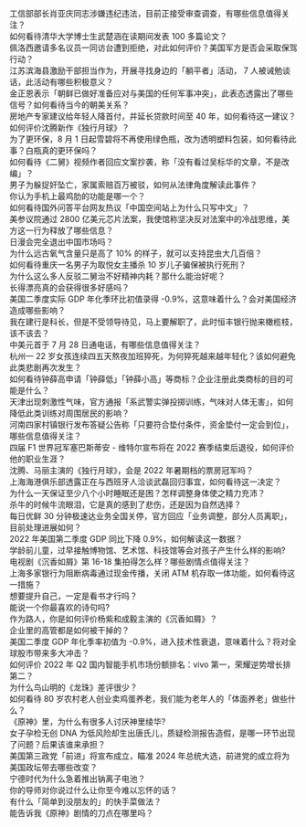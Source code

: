 工信部部长肖亚庆同志涉嫌违纪违法，目前正接受审查调查，有哪些信息值得关注？  
如何看待清华大学博士生武楚涵在读期间发表 100 多篇论文？  
佩洛西邀请多名议员一同访台遭到拒绝，对此如何评价？美国军方是否会采取保驾行动？  
江苏滨海县激励干部担当作为，开展寻找身边的「躺平者」活动， 7 人被诫勉谈话，此活动有哪些积极意义？  
金正恩表示「朝鲜已做好准备应对与美国的任何军事冲突」，此表态透露出了哪些信号？如何看待当今的朝美关系？  
房地产专家建议给年轻人降首付，并延长贷款时间至 40 年，如何看待这一建议？  
如何评价沈腾新作《独行月球》？  
为了更环保，8 月 1 日起雪碧将不再使用绿色瓶，改为透明塑料包装，如何看待此事？白瓶真的更环保吗？  
如何看待《二舅》视频作者回应文案抄袭，称「没有看过吴标华的文章，不是改编」？  
男子为躲捉奸坠亡，家属索赔百万被驳，如何从法律角度解读此事件？  
你认为手机上最鸡肋的功能是哪一个？  
如何看待国外问答平台网友热议「中国空间站上为什么只写中文」？  
美参议院通过 2800 亿美元芯片法案，我使馆称坚决反对法案中的冷战思维，美方这一行为释放了哪些信息？  
日漫会完全退出中国市场吗？  
为什么远古氧气含量只是高了 10% 的样子，就可以支持昆虫大几百倍？  
如何看待重庆一名男子为取悦女主播杀 10 岁儿子骗保被执行死刑？  
为什么这么多人反驳二舅治不好精神内耗？那什么能治好呢？  
长得漂亮真的会获得很多好感吗？  
美国二季度实际 GDP 年化季环比初值录得 -0.9%，这意味着什么？会对美国经济造成哪些影响？  
我在建行是科长，但是不受领导待见，马上要解职了，此时恒丰银行抛来橄榄枝，该不该去？  
中美元首于 7 月 28 日通电话，有哪些信息值得关注？  
杭州一 22 岁女孩连续四五天熬夜加班猝死，为何猝死越来越年轻化？该如何避免此类悲剧再次发生？  
如何看待钟薛高申请「钟薛低」「钟薛小高」等商标？企业注册此类商标的目的可能是什么？  
天津出现刺激性气味，官方通报「系武警实弹投掷训练，气味对人体无害」，如何降低此类训练对周围居民的影响？  
河南四家村镇银行发布答疑公告称「只要符合垫付条件，资金垫付一定会到位」，哪些信息值得关注？  
四届 F1 世界冠军塞巴斯蒂安 - 维特尔宣布将在 2022 赛季结束后退役，如何评价他的职业生涯？  
沈腾、马丽主演的《独行月球》，会是 2022 年暑期档的票房冠军吗？  
上海海港俱乐部透露正在与西班牙人洽谈武磊回归事宜，如何看待这一决定？  
为什么一天保证至少八个小时睡眠还是困？怎样调整身体使之精力充沛？  
杀牛的时候牛流眼泪，它是真的感到了悲伤，还是因为自然选择？  
每日优鲜 30 分钟极速达业务全国关停，官方回应「业务调整，部分人员离职」，目前处理进展如何？  
2022 年美国第二季度 GDP 同比下降 0.9%，如何解读这一数据？  
学龄前儿童，过早接触博物馆、艺术馆、科技馆等会对孩子产生什么样的影响?  
电视剧《沉香如屑》第 16-18 集拍得怎么样？哪些剧情点值得关注？  
上海多家银行为阻断病毒通过现金传播，关闭 ATM 机存取一体功能，如何看待这一措施？  
想要提升自己，一定是看书才行吗？  
能说一个你最喜欢的诗句吗?  
作为路人，你是如何评价杨紫和成毅主演的《沉香如屑》？  
企业里的高管都是如何被干掉的？  
美国二季度 GDP 年化季率初值为 -0.9%，进入技术性衰退，意味着什么？将对全球股市带来多大冲击？  
如何评价 2022 年 Q2 国内智能手机市场份额排名：vivo 第一，荣耀逆势增长排第二？  
为什么鸟山明的《龙珠》差评很少？  
如何看待 80 岁农村老人创业卖鸡蛋养老，我们能为老年人的「体面养老」做些什么？  
《原神》里，为什么有很多人讨厌神里绫华?  
女子孕检无创 DNA 为低风险却生出唐氏儿，质疑检测报告造假，是哪一环节出现了问题？后果该谁来承担？  
美国第三政党「前进」将宣布成立，瞄准 2024 年总统大选，前进党的成立将为美国政坛带去哪些改变？  
宁德时代为什么急着推出钠离子电池？  
你的导师对你说过什么让你至今难以忘怀的话？  
有什么「简单到没朋友的」的快手菜做法？  
能告诉我《原神》剧情的刀点在哪里吗？  
